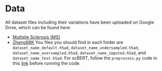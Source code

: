# Data
All dataset files including their variations have been uploaded on Google Drive, which can be found here:
* [Multiple Sclerosis (MS)](https://drive.google.com/drive/folders/1bNOrB0ukkAuGtcocdvctSVOaAUG6uJ8l?usp=sharing)
* [Zheng68K](https://drive.google.com/drive/folders/1tllHIZ84rSKh7Ld613hUo87R_wCuhFbG?usp=sharing)
You files you should find in each folder are `dataset_name_default.h5ad`, `dataset_name_undersampled.h5ad`, `dataset_name_oversampled.h5ad`, `dataset_name_imputed.h5ad`, and `dataset_name_test.h5ad`.
For scBERT, follow the `preprocess.py` code in this [link](https://github.com/TencentAILabHealthcare/scBERT) before running the code.
